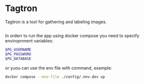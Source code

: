 # Tagtron

Tagtron is a tool for gathering and labeling images.

##
In orderr to run the app using docker compose you need to specify enviropnment variables:

```bash
$PG_USERNAME
$PG_PASSWORD
$PG_DATABASE
```

or yuou can use the env file with command, example:

``` bash
docker compose --env-file ./config/.env.dev up
```
